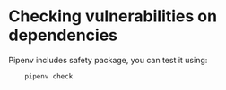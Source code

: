 # Checking vulnerabilities on dependencies

Pipenv includes safety package, you can test it using:

        pipenv check